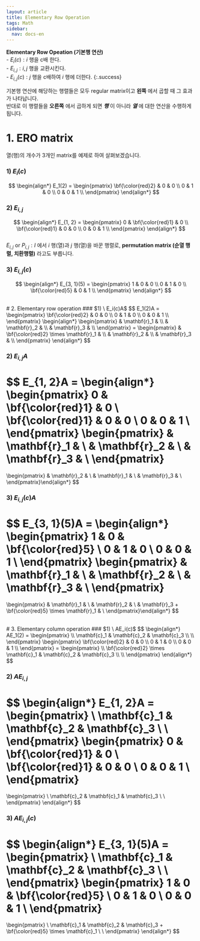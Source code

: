 ```yaml
---
layout: article
title: Elementary Row Operation
tags: Math
sidebar:
  nav: docs-en
---
```


**Elementary Row Opeation (기본행 연산)** <br>- $E_i(c): i$ 행을 c배 한다. <br>- $E_{i, j}: i, j$ 행을 교환시킨다. <br>- $E_{i, j}(c): j$ 행을 c배하여 $i$ 행에 더한다.
{:.success}

<!--more-->

기본행 연산에 해당하는 행렬들은 모두 regular matrix이고 **왼쪽** 에서 곱할 때 그 효과가 나타납니다.<br>
반대로 이 행렬들을 **오른쪽** 에서 곱하게 되면 ***행*** 이 아니라 ***열*** 에 대한 연산을 수행하게 됩니다.

# 1. ERO matrix
열(행)의 개수가 3개인 matrix를 예제로 하여 살펴보겠습니다.
### $1) \ E_i(c)$
$$
\begin{align*}
E_1(2) =
\begin{pmatrix}
\bf{\color{red}2} & 0 & 0 \\
0      & 1 & 0 \\
0      & 0 & 1 \\
\end{pmatrix}
\end{align*}
$$

### $2) \ E_{i, j}$
$$
\begin{align*}
E_{1, 2} =
\begin{pmatrix}
0 & \bf{\color{red}1} & 0 \\
\bf{\color{red}1} & 0 & 0 \\
0      & 0 & 1 \\
\end{pmatrix}
\end{align*}
$$
<br>
$E_{i, j} \text{ or } P_{i, j}: I$ 에서 $i$ 행(열)과 $j$ 행(열)을 바꾼 행렬로, **permutation matrix (순열 행렬, 치환행렬)** 라고도 부릅니다.

### $3) \ E_{i, j}(c)$
$$
\begin{align*}
E_{3, 1}(5) =
\begin{pmatrix}
1 & 0 & 0 \\
0 & 1 & 0 \\
\bf{\color{red}5} & 0 & 1 \\
\end{pmatrix}
\end{align*}
$$


<br>
# 2. Elementary row operation
### $1) \ E_i(c)A$
$$
E_1(2)A =
\begin{pmatrix}
\bf{\color{red}2} & 0 & 0 \\
0      & 1 & 0 \\
0      & 0 & 1 \\
\end{pmatrix}
\begin{align*}
\begin{pmatrix}
 & \mathbf{r}_1 & \\
 & \mathbf{r}_2 & \\
 & \mathbf{r}_3 & \\
\end{pmatrix}
=
\begin{pmatrix}
 & \bf{\color{red}2} \times \mathbf{r}_1 & \\
 & \mathbf{r}_2 & \\
 & \mathbf{r}_3 & \\
\end{pmatrix}
\end{align*}
$$

### $2) \ E_{i, j}A$
$$
E_{1, 2}A =
\begin{align*}
\begin{pmatrix}
0 & \bf{\color{red}1} & 0 \\
\bf{\color{red}1} & 0 & 0 \\
0      & 0 & 1 \\
\end{pmatrix}
\begin{pmatrix}
 & \mathbf{r}_1 & \\
 & \mathbf{r}_2 & \\
 & \mathbf{r}_3 & \\
\end{pmatrix}
=
\begin{pmatrix}
 & \mathbf{r}_2 & \\
 & \mathbf{r}_1 & \\
 & \mathbf{r}_3 & \\
\end{pmatrix}\end{align*}
$$

### $3) \ E_{i, j}(c)A$
$$
E_{3, 1}(5)A =
\begin{align*}
\begin{pmatrix}
1 & 0 & \bf{\color{red}5} \\
0 & 1 & 0 \\
0 & 0 & 1 \\
\end{pmatrix}
\begin{pmatrix}
 & \mathbf{r}_1 & \\
 & \mathbf{r}_2 & \\
 & \mathbf{r}_3 & \\
\end{pmatrix}
=
\begin{pmatrix}
 & \mathbf{r}_1 & \\
 & \mathbf{r}_2 & \\
 & \mathbf{r}_3 + \bf{\color{red}5} \times \mathbf{r}_1 & \\
\end{pmatrix}\end{align*}
$$


<br>
# 3. Elementary column operation
### $1) \ AE_i(c)$
$$
\begin{align*}
AE_1(2) =
\begin{pmatrix}
\\
\mathbf{c}_1 & \mathbf{c}_2 & \mathbf{c}_3 \\
\\
\end{pmatrix}
\begin{pmatrix}
\bf{\color{red}2} & 0 & 0 \\
0      & 1 & 0 \\
0      & 0 & 1 \\
\end{pmatrix}
=
\begin{pmatrix}
\\
\bf{\color{red}2} \times \mathbf{c}_1 & \mathbf{c}_2 & \mathbf{c}_3 \\
\\
\end{pmatrix}
\end{align*}
$$

### $2) \ AE_{i, j}$
$$
\begin{align*}
E_{1, 2}A =
\begin{pmatrix}
\\
\mathbf{c}_1 & \mathbf{c}_2 & \mathbf{c}_3 \\
\\
\end{pmatrix}
\begin{pmatrix}
0 & \bf{\color{red}1} & 0 \\
\bf{\color{red}1} & 0 & 0 \\
0      & 0 & 1 \\
\end{pmatrix}
=
\begin{pmatrix}
\\
\mathbf{c}_2 & \mathbf{c}_1 & \mathbf{c}_3 \\
\\
\end{pmatrix}
\end{align*}
$$

### $3) \ AE_{i, j}(c)$
$$
\begin{align*}
E_{3, 1}(5)A =
\begin{pmatrix}
\\
\mathbf{c}_1 & \mathbf{c}_2 & \mathbf{c}_3 \\
\\
\end{pmatrix}
\begin{pmatrix}
1 & 0 & \bf{\color{red}5} \\
0 & 1 & 0 \\
0 & 0 & 1 \\
\end{pmatrix}
=
\begin{pmatrix}
\\
\mathbf{c}_1 & \mathbf{c}_2 & \mathbf{c}_3 + \bf{\color{red}5} \times \mathbf{c}_1 \\
\\
\end{pmatrix}
\end{align*}
$$
